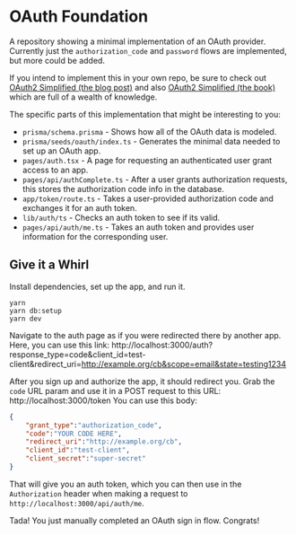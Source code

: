 # OAuth Foundation

A repository showing a minimal implementation of an OAuth provider. Currently just the `authorization_code` and `password` flows are implemented, but more could be added.

If you intend to implement this in your own repo, be sure to check out [OAuth2 Simplified (the blog post)](https://aaronparecki.com/oauth-2-simplified/) and also [OAuth2 Simplified (the book)](https://www.oauth.com) which are full of a wealth of knowledge.

The specific parts of this implementation that might be interesting to you:

- `prisma/schema.prisma` - Shows how all of the OAuth data is modeled.
- `prisma/seeds/oauth/index.ts` - Generates the minimal data needed to set up an OAuth app.
- `pages/auth.tsx` - A page for requesting an authenticated user grant access to an app.
- `pages/api/authComplete.ts` - After a user grants authorization requests, this stores the authorization code info in the database.
- `app/token/route.ts` - Takes a user-provided authorization code and exchanges it for an auth token.
- `lib/auth/ts` - Checks an auth token to see if its valid.
- `pages/api/auth/me.ts` - Takes an auth token and provides user information for the corresponding user.

## Give it a Whirl

Install dependencies, set up the app, and run it.

```
yarn
yarn db:setup
yarn dev
```

Navigate to the auth page as if you were redirected there by another app. Here, you can use this link: http://localhost:3000/auth?response_type=code&client_id=test-client&redirect_uri=http://example.org/cb&scope=email&state=testing1234

After you sign up and authorize the app, it should redirect you. Grab the `code` URL param and use it in a POST request to this URL: http://localhost:3000/token You can use this body:

```json
{
    "grant_type":"authorization_code",
    "code":"YOUR CODE HERE",
    "redirect_uri":"http://example.org/cb",
    "client_id":"test-client",
    "client_secret":"super-secret"
}
```

That will give you an auth token, which you can then use in the `Authorization` header when making a request to `http://localhost:3000/api/auth/me`.

Tada! You just manually completed an OAuth sign in flow. Congrats!